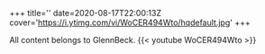 +++
title=''
date=2020-08-17T22:00:13Z
cover='https://i.ytimg.com/vi/WoCER494Wto/hqdefault.jpg'
+++

All content belongs to GlennBeck.
{{< youtube WoCER494Wto >}}
